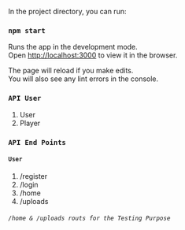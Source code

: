 In the project directory, you can run:

### `npm start`

Runs the app in the development mode.<br />
Open [http://localhost:3000](http://localhost:3000) to view it in the browser.

The page will reload if you make edits.<br />
You will also see any lint errors in the console.

### `API User`

1. User
2. Player

### `API End Points`

#### `User`

1. /register
2. /login
3. /home
4. /uploads
###### `/home & /uploads routs for the Testing Purpose`


